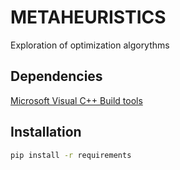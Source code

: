 
# METAHEURISTICS

Exploration of optimization algorythms

## Dependencies
[Microsoft Visual C++ Build tools](https://go.microsoft.com/fwlink/?LinkId=691126)

## Installation

```bash
pip install -r requirements
```

